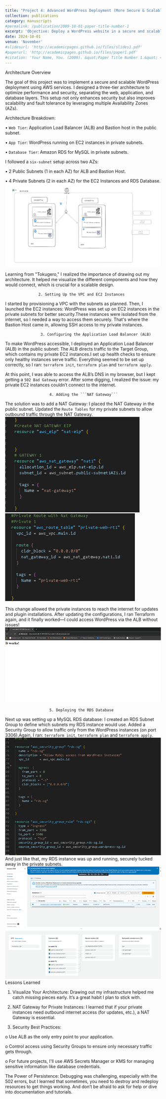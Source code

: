 ```yaml
---
title: "Project 4: Advanced WordPress Deployment (More Secure & Scalable)"
collection: publications
category: manuscripts
#permalink: /publication/2009-10-01-paper-title-number-1
excerpt: 'Objective: Deploy a WordPress website in a secure and scalable manner using a three-tier architecture. This setup includes a Load Balancer, Target Groups, EC2 Instances, RDS Database, VPC, and a Bastion Host, all provisioned using Terraform.'
date: 2024-10-01
venue: 'November'
#slidesurl: 'http://academicpages.github.io/files/slides1.pdf'
#paperurl: 'http://academicpages.github.io/files/paper1.pdf'
#citation: 'Your Name, You. (2009). &quot;Paper Title Number 1.&quot; <i>Journal 1</i>. 1(1).'
---
```


Architecture Overview

The goal of this project was to implement a secure and scalable WordPress deployment using AWS services. I designed a three-tier architecture to optimize performance and security, separating the web, application, and database layers. This setup not only enhances security but also improves scalability and fault tolerance by leveraging multiple Availability Zones (AZs).

Architecture Breakdown:

•	```Web Tier```: Application Load Balancer (ALB) and Bastion host in the public subnet.

•	```App Tier```: WordPress running on EC2 instances in private subnets.

•	```Database Tier```: Amazon RDS for MySQL in private subnets.

I followed a ```six-subnet``` setup across two AZs:

•	2 Public Subnets (1 in each AZ) for ALB and Bastion Host.

•	4 Private Subnets (2 in each AZ) for the EC2 Instances and RDS Database.
![](../images/Pc1.png)

Learning from "Tokugero," I realized the importance of drawing out my architecture. It helped me visualize the different components and how they would connect, which is crucial for a scalable design.
                  
                   2. Setting Up the VPC and EC2 Instances
   
I started by provisioning a VPC with the subnets as planned. Then, I launched the EC2 instances: WordPress was set up on EC2 instances in the private subnets for better security.These instances were isolated from the internet, so I needed a way to access them securely. That's where the Bastion Host came in, allowing SSH access to my private instances.

                    3. Configuring the Application Load Balancer (ALB)
                    
To make WordPress accessible, I deployed an Application Load Balancer (ALB) in the public subnet: The ALB directs traffic to the Target Group, which contains my private EC2 instances.I set up health checks to ensure only healthy instances serve traffic. Everything seemed to be set up correctly, so I ran: ```terraform init```, ```terraform plan``` and ```terraform apply```.

At this point, I was able to access the ALB’s DNS in my browser, but I kept getting a ```502 Bad Gateway``` error. After some digging, I realized the issue: my private EC2 instances couldn’t connect to the internet.

                        4. Adding the ```NAT Gateway```
                        
The solution was to add a NAT Gateway: I placed the NAT Gateway in the public subnet. Updated the ```Route Tables``` for my private subnets to allow outbound traffic through the NAT Gateway.
![Profile Image](../images/Pc2.png)
![Profile Image](../images/Pc3.png)

This change allowed the private instances to reach the internet for updates and plugin installations. After updating the configurations, I ran Terraform again, and it finally worked—I could access WordPress via the ALB without issues!
![Profile Image](../images/Pc4.png)
                        
                        5. Deploying the RDS Database
                        
Next up was setting up a MySQL RDS database: I created an RDS Subnet Group to define which subnets my RDS instance would use. Added a Security Group to allow traffic only from the WordPress instances (on port 3306).Again, I ran:  ```terraform init```, ```terraform plan``` and ```terraform apply```. 
![Profile Image](../images/Pc5.png)
And just like that, my RDS instance was up and running, securely tucked away in the private subnets.
![Profile Image](../images/Pc6.png)
![Profile Image](../images/Pc7.png)
                                              Lessons Learned
                                              
                                              
1.	Visualize Your Architecture: Drawing out my infrastructure helped me catch missing pieces early. It’s a great habit I plan to stick with.

2.	NAT Gateway for Private Instances: I learned that if your private instances need outbound internet access (for updates, etc.), a NAT Gateway is essential.

3.	Security Best Practices:

o	Use ALB as the only entry point to your application.

o	Control access using Security Groups to ensure only necessary traffic gets through.

o	For future projects, I'll use AWS Secrets Manager or KMS for managing sensitive information like database credentials.

The Power of Persistence: Debugging was challenging, especially with the 502 errors, but I learned that sometimes, you need to destroy and redeploy resources to get things working. And don’t be afraid to ask for help or dive into documentation and tutorials.

    
